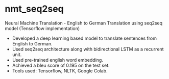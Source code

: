 # nmt_seq2seq
Neural Machine Translation - English to German Translation using seq2seq model (Tensorflow implementation)

* Developed a deep learning based model to translate sentences from English to German.
* Used seq2seq architecture along with bidirectional LSTM as a recurrent unit.
* Used pre-trained english word embedding.
* Achieved a bleu score of 0.195 on the test set.
* Tools used: Tensorflow, NLTK, Google Colab.
